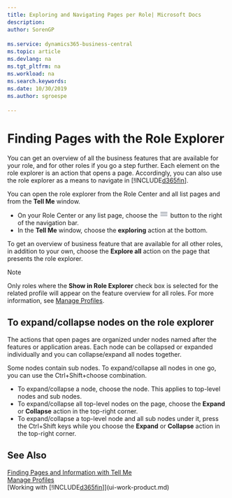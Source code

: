 ```yaml
---
title: Exploring and Navigating Pages per Role| Microsoft Docs
description:
author: SorenGP

ms.service: dynamics365-business-central
ms.topic: article
ms.devlang: na
ms.tgt_pltfrm: na
ms.workload: na
ms.search.keywords:
ms.date: 10/30/2019
ms.author: sgroespe

---
```

# Finding Pages with the Role Explorer
You can get an overview of all the business features that are available for your role, and for other roles if you go a step further. Each element on the role explorer is an action that opens a page. Accordingly, you can also use the role explorer as a means to navigate in [!INCLUDE[d365fin](includes/d365fin_md.md)].

You can open the role explorer from the Role Center and all list pages and from the **Tell Me** window.

- On your Role Center or any list page, choose the ![Menu button](media/ui_menu_button.png "Menu button") button to the right of the navigation bar.
- In the **Tell Me** window, choose the **exploring** action at the bottom.

To get an overview of business feature that are available for all other roles, in addition to your own, choose the **Explore all** action on the page that presents the role explorer.

> [!NOTE]
> Only roles where the **Show in Role Explorer** check box is selected for the related profile will appear on the feature overview for all roles. For more information, see [Manage Profiles](admin-users-profiles-roles.md).

## To expand/collapse nodes on the role explorer
The actions that open pages are organized under nodes named after the features or application areas. Each node can be collapsed or expanded individually and you can collapse/expand all nodes together.

Some nodes contain sub nodes. To expand/collapse all nodes in one go, you can use the Ctrl+Shift+choose combination.

- To expand/collapse a node, choose the node. This applies to top-level nodes and sub nodes.
- To expand/collapse all top-level nodes on the page, choose the **Expand** or **Collapse** action in the top-right corner.
- To expand/collapse a top-level node and all sub nodes under it, press the Ctrl+Shift keys while you choose the **Expand** or **Collapse** action in the top-right corner.

## See Also
[Finding Pages and Information with Tell Me](ui-search.md)  
[Manage Profiles](admin-users-profiles-roles.md)  
[Working with [!INCLUDE[d365fin](includes/d365fin_md.md)]](ui-work-product.md)
